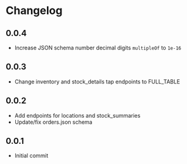 # Changelog

## 0.0.4
  * Increase JSON schema number decimal digits `multipleOf` to `1e-16`

## 0.0.3
  * Change inventory and stock_details tap endpoints to FULL_TABLE

## 0.0.2
  * Add endpoints for locations and stock_summaries
  * Update/fix orders.json schema

## 0.0.1
  * Initial commit
